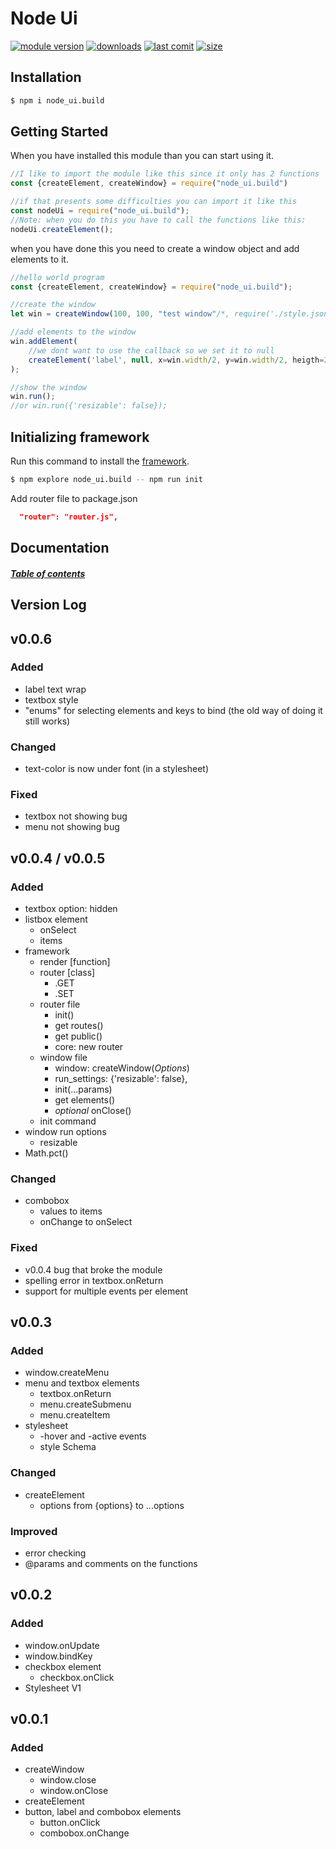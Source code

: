 # Node Ui
[![module version](https://img.shields.io/npm/v/node_ui.build)](#version-log)
[![downloads](https://img.shields.io/npm/dm/node_ui.build)](https://www.npmjs.com/package/node_ui.build)
[![last comit](https://img.shields.io/github/last-commit/RickLugtigheid/Node-Ui)](https://github.com/RickLugtigheid/Node-Ui/commits/master)
[![size](https://img.shields.io/github/repo-size/RickLugtigheid/Node-Ui)]()


## Installation

```bash
$ npm i node_ui.build
```

## Getting Started
When you have installed this module than you can start using it.
```js
//I like to import the module like this since it only has 2 functions
const {createElement, createWindow} = require("node_ui.build")

//if that presents some difficulties you can import it like this
const nodeUi = require("node_ui.build");
//Note: when you do this you have to call the functions like this:
nodeUi.createElement();
```
when you have done this you need to create a window object and add elements to it.
```js
//hello world program
const {createElement, createWindow} = require("node_ui.build");

//create the window
let win = createWindow(100, 100, "test window"/*, require('./style.json')*/);

//add elements to the window
win.addElement(
    //we dont want to use the callback so we set it to null
    createElement('label', null, x=win.width/2, y=win.width/2, heigth=2, width=8, text="Hello world")
);

//show the window
win.run();
//or win.run({'resizable': false});
```

## Initializing framework
Run this command to install the [framework](https://github.com/RickLugtigheid/Node-Ui/wiki).
```bash
$ npm explore node_ui.build -- npm run init
```
Add router file to package.json
```json
  "router": "router.js",
```

## Documentation
##### [Table of contents](https://github.com/RickLugtigheid/Node-Ui/wiki)


## Version Log

## v0.0.6

### Added
- label text wrap
- textbox style
- "enums" for selecting elements and keys to bind (the old way of doing it still works)

### Changed
- text-color is now under font (in a stylesheet)

### Fixed
- textbox not showing bug
- menu not showing bug

## v0.0.4 / v0.0.5

### Added
- textbox option: hidden
- listbox element
    - onSelect
    - items
- framework
    - render [function]
    - router [class]
        - .GET
        - .SET
    - router file
        - init()
        - get routes()
        - get public()
        - core: new router
    - window file
        - window: createWindow(*Options*)
        - run_settings: {'resizable': false},
        - init(...params)
        - get elements()
        - *optional* onClose()
    - init command
- window run options
    - resizable
- Math.pct()

### Changed
- combobox
    - values to items
    - onChange to onSelect

### Fixed
- v0.0.4 bug that broke the module
- spelling error in textbox.onReturn
- support for multiple events per element

## v0.0.3

### Added
- window.createMenu
- menu and textbox elements
    - textbox.onReturn
    - menu.createSubmenu
    - menu.createItem
- stylesheet
    - -hover and -active events
    - style Schema

### Changed
- createElement
    - options from {options} to ...options

### Improved
- error checking
- @params and comments on the functions

## v0.0.2

### Added
- window.onUpdate
- window.bindKey
- checkbox element
    - checkbox.onClick
- Stylesheet V1

## v0.0.1

### Added
- createWindow
    - window.close
    - window.onClose
- createElement
- button, label and combobox elements
    - button.onClick
    - combobox.onChange